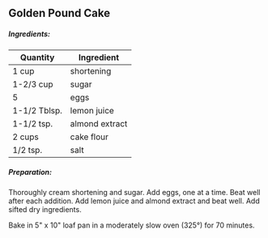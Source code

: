 ## Golden Pound Cake

##### Ingredients:

Quantity        |    Ingredient
--------------- | -------------------------------------
1 cup           | shortening
1-2/3 cup       | sugar
5               | eggs
1-1/2 Tblsp.    | lemon juice
1-1/2 tsp.      | almond extract
2 cups          | cake flour
1/2 tsp.        | salt

##### Preparation:
Thoroughly cream shortening and sugar.  Add eggs, one at a time.  Beat well after each addition.
Add lemon juice and almond extract and beat well.  Add sifted dry ingredients.

Bake in 5" x 10" loaf pan in a moderately slow oven (325&deg;) for 70 minutes.


